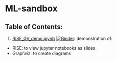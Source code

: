 # ML-sandbox

## Table of Contents:

1. [RISE_GV_demo.ipynb](RISE_GV_demo.ipynb) [![Binder](https://mybinder.org/badge_logo.svg)](https://mybinder.org/v2/gh/OnurKerimoglu/ML-sandbox/main?labpath=RISE_GV_demo.ipynb): demonstration of: 
- RISE: to view jupyter notebooks as slides
- Graphviz: to create diagrams